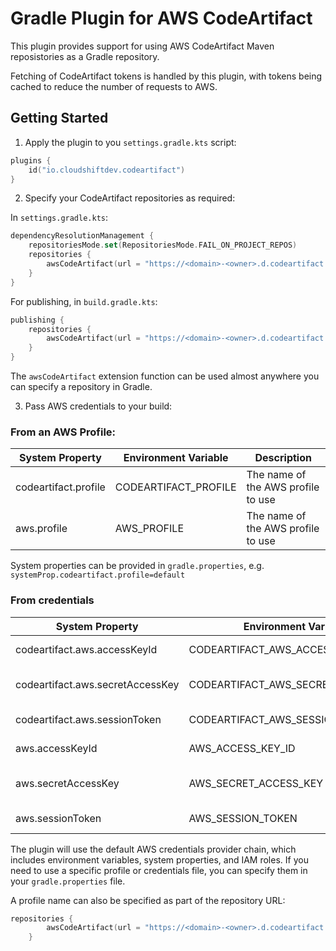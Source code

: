 # Gradle Plugin for AWS CodeArtifact

This plugin provides support for using AWS CodeArtifact Maven reposistories as a Gradle repository.  

Fetching of CodeArtifact tokens is handled by this plugin, with tokens being cached to reduce the number of requests to AWS.

## Getting Started

1. Apply the plugin to you `settings.gradle.kts` script:

```kotlin
plugins {
    id("io.cloudshiftdev.codeartifact")
}
```
2. Specify your CodeArtifact repositories as required:

In `settings.gradle.kts`:
```kotlin
dependencyResolutionManagement {
    repositoriesMode.set(RepositoriesMode.FAIL_ON_PROJECT_REPOS)
    repositories {
        awsCodeArtifact(url = "https://<domain>-<owner>.d.codeartifact.<region>.amazonaws.com/maven/<repository>")
    }
}
```

For publishing, in `build.gradle.kts`:
```kotlin
publishing {
    repositories {
        awsCodeArtifact(url = "https://<domain>-<owner>.d.codeartifact.<region>.amazonaws.com/maven/<repository>")
    }
}
```
The `awsCodeArtifact` extension function can be used almost anywhere you can specify a repository in Gradle.

3. Pass AWS credentials to your build:

### From an AWS Profile:

| System Property      | Environment Variable |Description|
|----------------------|----------------------|---|
| codeartifact.profile | CODEARTIFACT_PROFILE |The name of the AWS profile to use|
| aws.profile          | AWS_PROFILE          |The name of the AWS profile to use|

System properties can be provided in `gradle.properties`, e.g. `systemProp.codeartifact.profile=default`

### From credentials

| System Property                  | Environment Variable               | Description          |
|----------------------------------|------------------------------------|----------------------|
| codeartifact.aws.accessKeyId     | CODEARTIFACT_AWS_ACCESS_KEY_ID     | AWS access key id    |
| codeartifact.aws.secretAccessKey | CODEARTIFACT_AWS_SECRET_ACCESS_KEY | AWS secretaccess key |
| codeartifact.aws.sessionToken    | CODEARTIFACT_AWS_SESSION_TOKEN     | AWS session token    |
| aws.accessKeyId                  | AWS_ACCESS_KEY_ID     | AWS access key id    |
| aws.secretAccessKey              | AWS_SECRET_ACCESS_KEY | AWS secretaccess key |
| aws.sessionToken                | AWS_SESSION_TOKEN     | AWS session token    |


The plugin will use the default AWS credentials provider chain, which includes environment variables, system properties, and IAM roles.  If you need to use a specific profile or credentials file, you can specify them in your `gradle.properties` file.

A profile name can also be specified as part of the repository URL:

```kotlin
repositories {
        awsCodeArtifact(url = "https://<domain>-<owner>.d.codeartifact.<region>.amazonaws.com/maven/<repository>?codeartifact.profile=default")
    }

```

